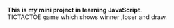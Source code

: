 <b> This is my mini project in learning JavaScript.</b>
<br>
TICTACTOE game which shows winner ,loser and draw.
